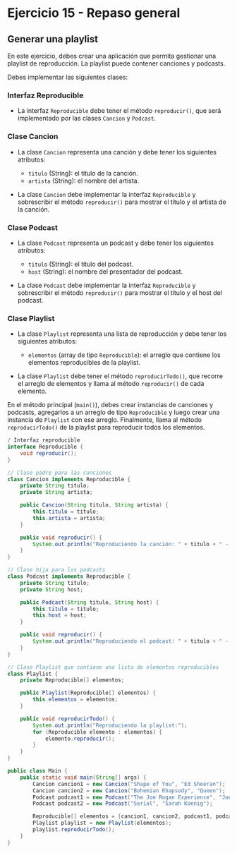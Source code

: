 # Ejercicio 15 - Repaso general

## Generar una playlist

En este ejercicio, debes crear una aplicación que permita gestionar una playlist de reproducción. La playlist puede contener canciones y podcasts.

Debes implementar las siguientes clases:

### Interfaz Reproducible

- La interfaz `Reproducible` debe tener el método `reproducir()`, que será implementado por las clases `Cancion` y `Podcast`.

### Clase Cancion

- La clase `Cancion` representa una canción y debe tener los siguientes atributos:
  - `titulo` (String): el título de la canción.
  - `artista` (String): el nombre del artista.

- La clase `Cancion` debe implementar la interfaz `Reproducible` y sobrescribir el método `reproducir()` para mostrar el título y el artista de la canción.

### Clase Podcast

- La clase `Podcast` representa un podcast y debe tener los siguientes atributos:
  - `titulo` (String): el título del podcast.
  - `host` (String): el nombre del presentador del podcast.

- La clase `Podcast` debe implementar la interfaz `Reproducible` y sobrescribir el método `reproducir()` para mostrar el título y el host del podcast.

### Clase Playlist

- La clase `Playlist` representa una lista de reproducción y debe tener los siguientes atributos:
  - `elementos` (array de tipo `Reproducible`): el arreglo que contiene los elementos reproducibles de la playlist.

- La clase `Playlist` debe tener el método `reproducirTodo()`, que recorre el arreglo de elementos y llama al método `reproducir()` de cada elemento.

En el método principal (`main()`), debes crear instancias de canciones y podcasts, agregarlos a un arreglo de tipo `Reproducible` y luego crear una instancia de `Playlist` con ese arreglo. Finalmente, llama al método `reproducirTodo()` de la playlist para reproducir todos los elementos.

~~~java
/ Interfaz reproducible
interface Reproducible {
    void reproducir();
}

// Clase padre para las canciones
class Cancion implements Reproducible {
    private String titulo;
    private String artista;

    public Cancion(String titulo, String artista) {
        this.titulo = titulo;
        this.artista = artista;
    }

    public void reproducir() {
        System.out.println("Reproduciendo la canción: " + titulo + " - " + artista);
    }
}

// Clase hija para los podcasts
class Podcast implements Reproducible {
    private String titulo;
    private String host;

    public Podcast(String titulo, String host) {
        this.titulo = titulo;
        this.host = host;
    }

    public void reproducir() {
        System.out.println("Reproduciendo el podcast: " + titulo + " - " + host);
    }
}

// Clase Playlist que contiene una lista de elementos reproducibles
class Playlist {
    private Reproducible[] elementos;

    public Playlist(Reproducible[] elementos) {
        this.elementos = elementos;
    }

    public void reproducirTodo() {
        System.out.println("Reproduciendo la playlist:");
        for (Reproducible elemento : elementos) {
            elemento.reproducir();
        }
    }
}

public class Main {
    public static void main(String[] args) {
        Cancion cancion1 = new Cancion("Shape of You", "Ed Sheeran");
        Cancion cancion2 = new Cancion("Bohemian Rhapsody", "Queen");
        Podcast podcast1 = new Podcast("The Joe Rogan Experience", "Joe Rogan");
        Podcast podcast2 = new Podcast("Serial", "Sarah Koenig");

        Reproducible[] elementos = {cancion1, cancion2, podcast1, podcast2};
        Playlist playlist = new Playlist(elementos);
        playlist.reproducirTodo();
    }
}
~~~
